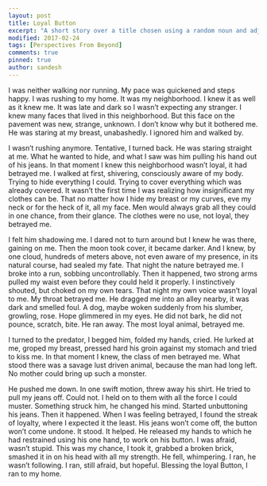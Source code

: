 ```yaml
---
layout: post
title: Loyal Button
excerpt: "A short story over a title chosen using a random noun and adjective"
modified: 2017-02-24
tags: [Perspectives From Beyond]
comments: true
pinned: true
author: sandesh
---
```


I was neither walking nor running. My pace was quickened and steps happy. I was rushing to my home. It was my neighborhood. I knew it as well as it knew me. It was late and dark so I wasn’t expecting any stranger. I knew many faces that lived in this neighborhood. But this face on the pavement was new, strange, unknown. I don’t know why but it bothered me. He was staring at my breast, unabashedly. I ignored him and walked by. 

I wasn’t rushing anymore. Tentative, I turned back. He was staring straight at me. What he wanted to hide, and what I saw was him pulling his hand out of his jeans. In that moment I knew this neighborhood wasn’t loyal, it had betrayed me. I walked at first, shivering, consciously aware of my body. Trying to hide everything I could. Trying to cover everything which was already covered. It wasn’t the first time I was realizing how insignificant my clothes can be. That no matter how I hide my breast or my curves, eve my neck or for the heck of it, all my face. Men would always grab all they could in one chance, from their glance. The clothes were no use, not loyal, they betrayed me. 

I felt him shadowing me. I dared not to turn around but I knew he was there, gaining on me. Then the moon took cover, it became darker. And I knew, by one cloud, hundreds of meters above, not even aware of my presence, in its natural course, had sealed my fate. That night the nature betrayed me. I broke into a run, sobbing uncontrollably. Then it happened, two strong arms pulled my waist even before they could held it properly. I instinctively shouted, but choked on my own tears. That night my own voice wasn’t loyal to me. My throat betrayed me. He dragged me into an alley nearby, it was dark and smelled foul. A dog, maybe woken suddenly from his slumber, growling, rose. Hope glimmered in my eyes. He did not bark, he did not pounce, scratch, bite. He ran away. The most loyal animal, betrayed me.

I turned to the predator, I begged him, folded my hands, cried. He lurked at me, groped my breast, pressed hard his groin against my stomach and tried to kiss me. In that moment I knew, the class of men betrayed me. What stood there was a savage lust driven animal, because the man had long left. No mother could bring up such a monster. 

He pushed me down. In one swift motion, threw away his shirt. He tried to pull my jeans off. Could not. I held on to them with all the force I could muster. Something struck him, he changed his mind. Started unbuttoning his jeans. Then it happened. When I was feeling betrayed, I found the streak of loyalty, where I expected it the least. His jeans won’t come off, the button won’t come undone. It stood. It helped. He released my hands to which he had restrained using his one hand, to work on his button. I was afraid, wasn’t stupid. This was my chance, I took it, grabbed a broken brick, smashed it in on his head with all my strength. He fell, whimpering. I ran, he wasn’t following. I ran, still afraid, but hopeful. Blessing the loyal Button, I ran to my home.
